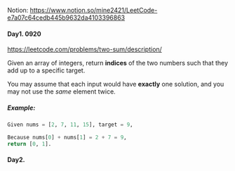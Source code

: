 Notion: https://www.notion.so/mine2421/LeetCode-e7a07c64cedb445b9632da4103396863

#### Day1. 0920

https://leetcode.com/problems/two-sum/description/

Given an array of integers, return **indices** of the two numbers such that they add up to a specific target.

You may assume that each input would have **exactly** one solution, and you may not use the *same* element twice.



##### Example:

```python
Given nums = [2, 7, 11, 15], target = 9,

Because nums[0] + nums[1] = 2 + 7 = 9,
return [0, 1].
```



#### Day2.

